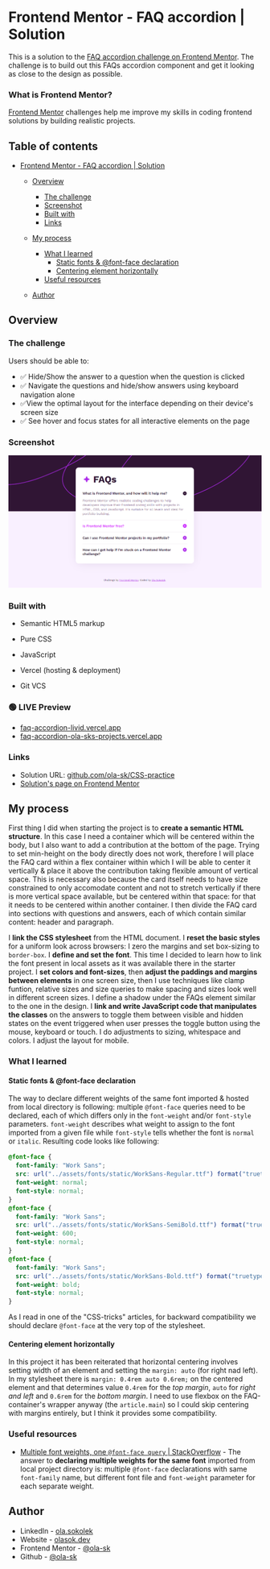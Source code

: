 # Frontend Mentor - FAQ accordion | Solution

This is a solution to the [FAQ accordion challenge on Frontend Mentor](https://www.frontendmentor.io/challenges/faq-accordion-wyfFdeBwBz). The challenge is to build out this FAQs accordion component and get it looking as close to the design as possible. 

### What is Frontend Mentor?
[Frontend Mentor](https://www.frontendmentor.io/) challenges help me improve my skills in coding frontend solutions by building realistic projects. 

## Table of contents

- [Frontend Mentor - FAQ accordion | Solution](#frontend-mentor---faq-accordion--solution)
  - [Overview](#overview)
    - [The challenge](#the-challenge)
    - [Screenshot](#screenshot)
    - [Built with](#built-with)
    - [Links](#links)
  - [My process](#my-process)

    - [What I learned](#what-i-learned)
      - [Static fonts \& @font-face declaration](#static-fonts--font-face-declaration)
      - [Centering element horizontally](#centering-element-horizontally)
    - [Useful resources](#useful-resources)
  - [Author](#author)


## Overview

### The challenge

Users should be able to:

- ✅ Hide/Show the answer to a question when the question is clicked
- ✅ Navigate the questions and hide/show answers using keyboard navigation alone
- ✅View the optimal layout for the interface depending on their device's screen size
- ✅ See hover and focus states for all interactive elements on the page

### Screenshot

![](./screenshot.png)


### Built with

- Semantic HTML5 markup
- Pure CSS
- JavaScript
- Vercel (hosting & deployment)

- Git VCS

### 🟢 LIVE  Preview
- [faq-accordion-livid.vercel.app](https://faq-accordion-livid.vercel.app/)
- [faq-accordion-ola-sks-projects.vercel.app](https://faq-accordion-ola-sks-projects.vercel.app/)

### Links

- Solution URL: [github.com/ola-sk/CSS-practice](https://github.com/ola-sk/CSS-practice/tree/main/faq-accordion)
- [Solution's page on Frontend Mentor](https://www.frontendmentor.io/solutions/responsive-interactive-faq-accordion-with-transitions-FDxtn172Kb)

## My process

First thing I did when starting the project is to **create a semantic HTML structure**. In this case I need a container which will be centered within the body, but I also want to add a contribution at the bottom of the page. Trying to set min-height on the body directly does not work, therefore I will place the FAQ card within a flex container within which I will be able to center it vertically & place it above the contribution taking flexible amount of vertical space. This is necessary also because the card itself needs to have size constrained to only accomodate content and not to stretch vertically if there is more vertical space available, but be centered within that space: for that it needs to be centered within another container. I then divide the FAQ card into sections with questions and answers, each of which contain similar content: header and paragraph. 

I **link the CSS stylesheet** from the HTML document. 
I **reset the basic styles** for a uniform look across browsers: I zero the margins and set box-sizing to `border-box`. 
I **define and set the font**. This time I decided to learn how to link the font present in local assets as it was available there in the starter project.
I **set colors and font-sizes**, then **adjust the paddings and margins between elements** in one screen size, then I use techniques like clamp funtion, relative sizes and size queries to make spacing and sizes look well in different screen sizes.
I define a shadow under the FAQs element similar to the one in the design.
I **link and write JavaScript code that manipulates the classes** on the answers to toggle them between visible and hidden states on the event triggered when user presses the toggle button using the mouse, keyboard or touch.
I do adjustments to sizing, whitespace and colors. I adjust the layout for mobile. 

### What I learned
#### Static fonts & @font-face declaration
The way to declare different weights of the same font imported & hosted from local directory is following: multiple `@font-face` queries need to be declared, each of which differs only in the `font-weight` and/or `font-style` parameters. `font-weight` describes what weight to assign to the font imported from a given file while `font-style` tells whether the font is `normal` or `italic`. Resulting code looks like following:
```CSS
@font-face {
  font-family: "Work Sans";
  src: url("../assets/fonts/static/WorkSans-Regular.ttf") format("truetype");
  font-weight: normal;
  font-style: normal;
}
@font-face {
  font-family: "Work Sans";
  src: url("../assets/fonts/static/WorkSans-SemiBold.ttf") format("truetype");
  font-weight: 600;
  font-style: normal;
}
@font-face {
  font-family: "Work Sans";
  src: url("../assets/fonts/static/WorkSans-Bold.ttf") format("truetype");
  font-weight: bold;
  font-style: normal;
}
```
As I read in one of the "CSS-tricks" articles, for backward compatibility we should declare `@font-face` at the very top of the stylesheet.

#### Centering element horizontally
In this project it has been reiterated that horizontal centering involves setting width of an element and setting the `margin: auto` (for right nad left). In my stylesheet there is `margin: 0.4rem auto 0.6rem;` on the centered element and that determines value `0.4rem` for the *top margin*, `auto` for *right and left* and `0.6rem` for the *bottom margin*. I need to use flexbox on the FAQ-container's wrapper anyway (the `article.main`) so I could skip centering with margins entirely, but I think it provides some compatibility.


### Useful resources

- [Multiple font weights, one `@font-face query` | StackOverflow](https://stackoverflow.com/questions/28279989/multiple-font-weights-one-font-face-query/) - The answer to **declaring multiple weights for the same font** imported from local project directory is: multiple `@font-face` declarations with same `font-family` name, but different font file and `font-weight` parameter for each separate weight. 


## Author

- LinkedIn - [ola.sokolek](https://www.linkedin.com/in/olasokolek/)
- Website - [olasok.dev](https://olasok.dev)
- Frontend Mentor - [@ola-sk](https://www.frontendmentor.io/profile/ola-sk)
- Github - [@ola-sk](https://github.com/ola-sk)